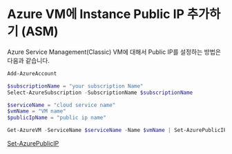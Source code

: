 # Azure VM에 Instance Public IP 추가하기 (ASM)

Azure Service Management(Classic) VM에 대해서 Public IP를 설정하는 방법은 다음과 같습니다.

```powershell
Add-AzureAccount

$subscriptionName = "your subscription Name"
Select-AzureSubscription -SubscriptionName $subscriptionName

$serviceName = "cloud service name"
$vmName = "VM name"
$publicIpName = "public ip name"

Get-AzureVM -ServiceName $serviceName -Name $vmName | Set-AzurePublicIP -PublicIPName $publicIpName | Update-AzureVM
```

[Set-AzurePublicIP](https://msdn.microsoft.com/en-us/library/mt589113.aspx)